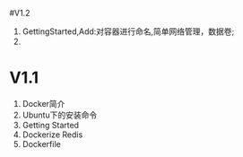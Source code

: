 
#V1.2
1. GettingStarted,Add:对容器进行命名,简单网络管理，数据卷;
2. 

# V1.1

1. Docker简介
2. Ubuntu下的安装命令
3. Getting Started
4. Dockerize Redis
5. Dockerfile
